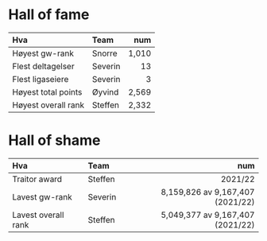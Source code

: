 # Hall of fame

| Hva                 | Team        | num   |
| :------------------ | :--------   | ----: |
| Høyest gw-rank      | Snorre 	    | 1,010 |
| Flest deltagelser   | Severin 	  | 13    |
| Flest ligaseiere    | Severin 	  | 3     |
| Høyest total points | Øyvind  	  | 2,569 |
| Høyest overall rank | Steffen  	  | 2,332 |

# Hall of shame

| Hva                 | Team        | num                              |
| :------------------ | :--------   | ----:                            |
| Traitor award       | Steffen 	  | 2021/22                          |
| Lavest gw-rank      | Severin     | 8,159,826 av 9,167,407 (2021/22) |
| Lavest overall rank | Steffen     | 5,049,377 av 9,167,407 (2021/22) | 

